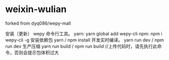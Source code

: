 # weixin-wulian
forked from dyq086/wepy-mall

安装（更新） wepy 命令行工具。
yarn: yarn global add wepy-cli 
npm: npm i wepy-cli -g
安装依赖包
yarn / npm install
开发实时编译。
yarn run dev / npm run dev
生产压缩
yarn run build / npm run build //上传代码时，请先执行此命令，否则会提示包体积过大
